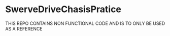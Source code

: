 # SwerveDriveChasisPratice
THIS REPO CONTAINS NON FUNCTIONAL CODE AND IS TO ONLY BE USED AS A REFERENCE
